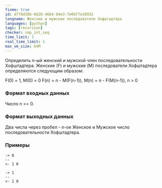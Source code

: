 ```yaml
---
fixme: true
id: d7f8d30b-8d20-46b4-84e3-7e0bf7e38932
longname: Женские и мужские последователи Хофштадтера
languages: [python]
tags: [recursion]
checker: cmp_int_seq
time_limit: 1
real_time_limit: 1
max_vm_size: 64M
---
```



Определить n-ый женский и мужской член последовательности Хофштадтера. Женские (F) и мужские (M) последователи Хофштадтера определяются следующим образом: 

F(0) = 1, M(0) = 0
F(n) = n - M(F(n-1)), M(n) = n - F(M(n-1)), n > 0

### Формат входных данных

Число n >= 0.

### Формат выходных данных

Два числа через пробел - n-ое Женское и Мужское число последовательности Хофштадтера.

### Примеры

```
-> 0
--
<- 1 0
```

```
-> 1
--
<- 1 0
```
